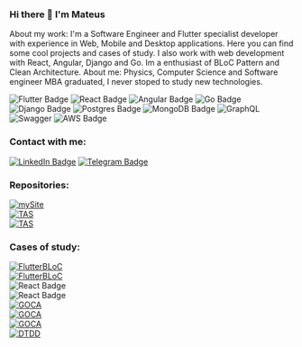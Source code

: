 ### Hi there 👋 I'm Mateus 
About my work: I'm a Software Engineer and Flutter specialist developer with experience in Web, Mobile and Desktop applications. Here you can find some cool projects and cases of study. I also work with web development with React, Angular, Django and Go. Im a enthusiast of BLoC Pattern and Clean Architecture. 
About me: Physics, Computer Science and Software engineer MBA graduated, I never stoped to study new technologies.

<div id="badges"> 
<img src="https://img.shields.io/badge/Flutter-02569B?style=for-the-badge&logo=flutter&logoColor=white" alt="Flutter Badge"/>
<img src="https://img.shields.io/badge/React-20232A?style=for-the-badge&logo=react&logoColor=61DAFB" alt="React Badge"/>
<img src="https://img.shields.io/badge/Angular-DD0031?style=for-the-badge&logo=angular&logoColor=white" alt="Angular Badge"/>
<img src="https://img.shields.io/badge/Go-00ADD8?style=for-the-badge&logo=go&logoColor=white" alt="Go Badge"/>  
<img src="https://img.shields.io/badge/Django-092E20?style=for-the-badge&logo=django&logoColor=green" alt="Django Badge"/>
<img src="https://img.shields.io/badge/postgres-%23316192.svg?style=for-the-badge&logo=postgresql&logoColor=white" alt="Postgres Badge"/>
<img src="https://img.shields.io/badge/MongoDB-%234ea94b.svg?style=for-the-badge&logo=mongodb&logoColor=white" alt = "MongoDB Badge" />
<img src="https://img.shields.io/badge/-GraphQL-E10098?style=for-the-badge&logo=graphql&logoColor=white" alt="GraphQL"/>
<img src="https://img.shields.io/badge/-Swagger-%23Clojure?style=for-the-badge&logo=swagger&logoColor=white" alt="Swagger"/>
<img src="https://img.shields.io/badge/AWS-%23FF9900.svg?style=for-the-badge&logo=amazon-aws&logoColor=white" alt="AWS Badge" />
</div>


### Contact with me:
<div id="badges">
  <a href="https://www.linkedin.com/in/mateusfmfm/">
  <img src="https://img.shields.io/badge/LinkedIn-blue?style=for-the-badge&logo=linkedin&logoColor=white" alt="LinkedIn Badge"/></a>
  <a href="https://t.me/mateusfmfm">
  <img src="https://img.shields.io/badge/Telegram-2CA5E0?style=for-the-badge&logo=telegram&logoColor=white" alt="Telegram Badge"/></a>
</div>

### Repositories:
<div> 
<a href="https://github.com/mateusfmfm/my-personal-site"> 
<img src="https://img.shields.io/badge/MY%20PERSONAL%20SITE-E0115F?&logo=react&style=for-the-badge" alt="mySite"/>
</a>
</div>

<div> 
<a href="https://github.com/mateusfmfm/the-arcade-store"> <img src="https://img.shields.io/badge/THE%20ARCADE%20STORE-5600FF?&logo=flutter&style=for-the-badge" alt="TAS" /> </a>
</div>

<div> 
<a href="https://github.com/mateusfmfm/the-arcade-store"> <img src="https://img.shields.io/badge/WHERES%20THE%20PLANE-FF5800?&logo=react&style=for-the-badge" alt="TAS" /> </a>
</div>

### Cases of study:<div>
  <a href="https://github.com/mateusfmfm/flutter.BLoC-architecture">
  <img src="https://img.shields.io/badge/FLUTTER%20BLoC%20ARCHITECTURE-02569B?style=for-the-badge&logo=flutter&logoColor=white" alt="FlutterBLoC"/>
</a>
</div>

<div>
  <a href="https://github.com/mateusfmfm/flutter.mobile-Set-The-Theme">
  <img src="https://img.shields.io/badge/FLUTTER%20WHITE%20LABEL-02569B?style=for-the-badge&logo=flutter&logoColor=white" alt="FlutterBLoC"/>
</a>
</div>
  
<div>
  <img src="https://img.shields.io/badge/REACT%20MONOREPO/MULTIPACKAGE-20232A?style=for-the-badge&logo=react&logoColor=61DAFB" alt="React Badge"/>
</div>

<div>
  <img src="https://img.shields.io/badge/REACT%20CLEAN%20ARCHITECTURE-20232A?style=for-the-badge&logo=react&logoColor=61DAFB" alt="React Badge"/>
</div>

<div id="GOMS"> 
<div><a href="https://github.com/mateusfmfm/go-job-seeker"> 
<img src="https://img.shields.io/badge/GO%20JOB%20SEEKER-00ADD8?style=for-the-badge&logo=go&logoColor=white" alt="GOCA"/>
</a></div>

<div id="GOMS"> 
<div><a href="https://github.com/mateusfmfm/go-microservices"> 
<img src="https://img.shields.io/badge/GO%20MICROSERVICES-00ADD8?style=for-the-badge&logo=go&logoColor=white" alt="GOCA"/>
</a></div>

<div id="GOCA"> 
<div><a href="#"> 
<img src="https://img.shields.io/badge/GO%20CLEAN%20ARCHITECTURE%20AND%20GRAPHQL-00ADD8?style=for-the-badge&logo=go&logoColor=white" alt="GOCA"/>
</a></div>

<div><a href="https://github.com/mateusfmfm/django-tdd-recipes"><img src="https://img.shields.io/badge/DJANGO%20TDD-092E20?style=for-the-badge&logo=django&logoColor=green" alt="DTDD"/><a/> </div>



</div>

